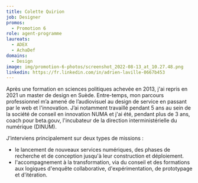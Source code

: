 ```yaml
---
title: Colette Quirion
job: Designer
promos:
  - Promotion 6
role: agent-programme
laureats:
  - ADEX  
  - AchaDef
domains:
  - Design
image: img/promotion-6-photos/screenshot_2022-08-13_at_10.27.48.png
linkedin: https://fr.linkedin.com/in/adrien-laville-0667b453
---
```


Après une formation en sciences politiques achevée en 2013, j'ai repris en 2021 un master de design en Suède. Entre-temps, mon parcours professionnel m’a amené de l’audiovisuel au design de service en passant par le web et l'innovation. J’ai notamment travaillé pendant 5 ans au sein de la société de conseil en innovation NUMA et j'ai été, pendant plus de 3 ans, coach pour beta.gouv, l'incubateur de la direction interministérielle du numérique (DINUM). 
 
J’interviens principalement sur deux types de missions : 
- le lancement de nouveaux services numériques, des phases de recherche et de conception jusqu'à leur construction et déploiement. 
- l'accompagnement à la transformation, via du conseil et des formations aux logiques d'enquête collaborative, d'expérimentation, de prototypage et d'itération.
